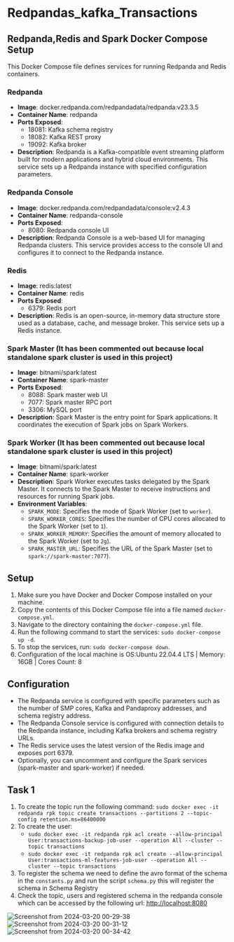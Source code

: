# Redpandas_kafka_Transactions

## Redpanda,Redis and Spark Docker Compose Setup

This Docker Compose file defines services for running Redpanda and Redis containers.

### Redpanda
- **Image**: docker.redpanda.com/redpandadata/redpanda:v23.3.5
- **Container Name**: redpanda
- **Ports Exposed**: 
  - 18081: Kafka schema registry
  - 18082: Kafka REST proxy
  - 19092: Kafka broker
- **Description**: Redpanda is a Kafka-compatible event streaming platform built for modern applications and hybrid cloud environments. This service sets up a Redpanda instance with specified configuration parameters.

### Redpanda Console
- **Image**: docker.redpanda.com/redpandadata/console:v2.4.3
- **Container Name**: redpanda-console
- **Ports Exposed**: 
  - 8080: Redpanda console UI
- **Description**: Redpanda Console is a web-based UI for managing Redpanda clusters. This service provides access to the console UI and configures it to connect to the Redpanda instance.

### Redis
- **Image**: redis:latest
- **Container Name**: redis
- **Ports Exposed**: 
  - 6379: Redis port
- **Description**: Redis is an open-source, in-memory data structure store used as a database, cache, and message broker. This service sets up a Redis instance.

### Spark Master (It has been commented out because local standalone spark cluster is used in this project)
- **Image**: bitnami/spark:latest
- **Container Name**: spark-master
- **Ports Exposed**: 
  - 8088: Spark master web UI
  - 7077: Spark master RPC port
  - 3306: MySQL port
- **Description**: Spark Master is the entry point for Spark applications. It coordinates the execution of Spark jobs on Spark Workers.

### Spark Worker (It has been commented out because local standalone spark cluster is used in this project)
- **Image**: bitnami/spark:latest
- **Container Name**: spark-worker
- **Description**: Spark Worker executes tasks delegated by the Spark Master. It connects to the Spark Master to receive instructions and resources for running Spark jobs.
- **Environment Variables**:
  - `SPARK_MODE`: Specifies the mode of Spark Worker (set to `worker`).
  - `SPARK_WORKER_CORES`: Specifies the number of CPU cores allocated to the Spark Worker (set to `1`).
  - `SPARK_WORKER_MEMORY`: Specifies the amount of memory allocated to the Spark Worker (set to `2g`).
  - `SPARK_MASTER_URL`: Specifies the URL of the Spark Master (set to `spark://spark-master:7077`).


## Setup
1. Make sure you have Docker and Docker Compose installed on your machine.
2. Copy the contents of this Docker Compose file into a file named `docker-compose.yml`.
3. Navigate to the directory containing the `docker-compose.yml` file.
4. Run the following command to start the services: `sudo docker-compose up -d`.
5. To stop the services, run: `sudo docker-compose down`.
6. Configuration of the local machine is OS:Ubuntu 22.04.4 LTS | Memory: 16GB | Cores Count: 8

## Configuration
- The Redpanda service is configured with specific parameters such as the number of SMP cores, Kafka and Pandaproxy addresses, and schema registry address.
- The Redpanda Console service is configured with connection details to the Redpanda instance, including Kafka brokers and schema registry URLs.
- The Redis service uses the latest version of the Redis image and exposes port 6379.
- Optionally, you can uncomment and configure the Spark services (spark-master and spark-worker) if needed.

## Task 1
1. To create the topic run the following command:  `sudo docker exec -it redpanda rpk topic create transactions --partitions 2 --topic-config retention.ms=86400000`
2. To create the user:
    - `sudo docker exec -it redpanda rpk acl create --allow-principal User:transactions-backup-job-user --operation All --cluster --topic transactions`
    - `sudo docker exec -it redpanda rpk acl create --allow-principal User:transactions-ml-features-job-user --operation All --cluster --topic transactions`
4. To register the schema we need to define the avro format of the schema in the `constants.py` and run the script `schema.py` this will register the schema in Schema Registry
5. Check the topic, users and registered schema in the redpanda console which can be accessed by the following url:  [http://localhost:8080](http://localhost:8080)

![Screenshot from 2024-03-20 00-29-38](https://github.com/abhinav97rai/Redpandas_kafka_Transactions/assets/40785548/b6f69954-235a-4ece-8e0f-6e9c9351d811)
![Screenshot from 2024-03-20 00-31-12](https://github.com/abhinav97rai/Redpandas_kafka_Transactions/assets/40785548/cb468f85-c23a-4bf3-95ae-260f122746a3)
![Screenshot from 2024-03-20 00-34-42](https://github.com/abhinav97rai/Redpandas_kafka_Transactions/assets/40785548/a7f13163-6c23-4d28-ae89-1fd6acff17ff)


